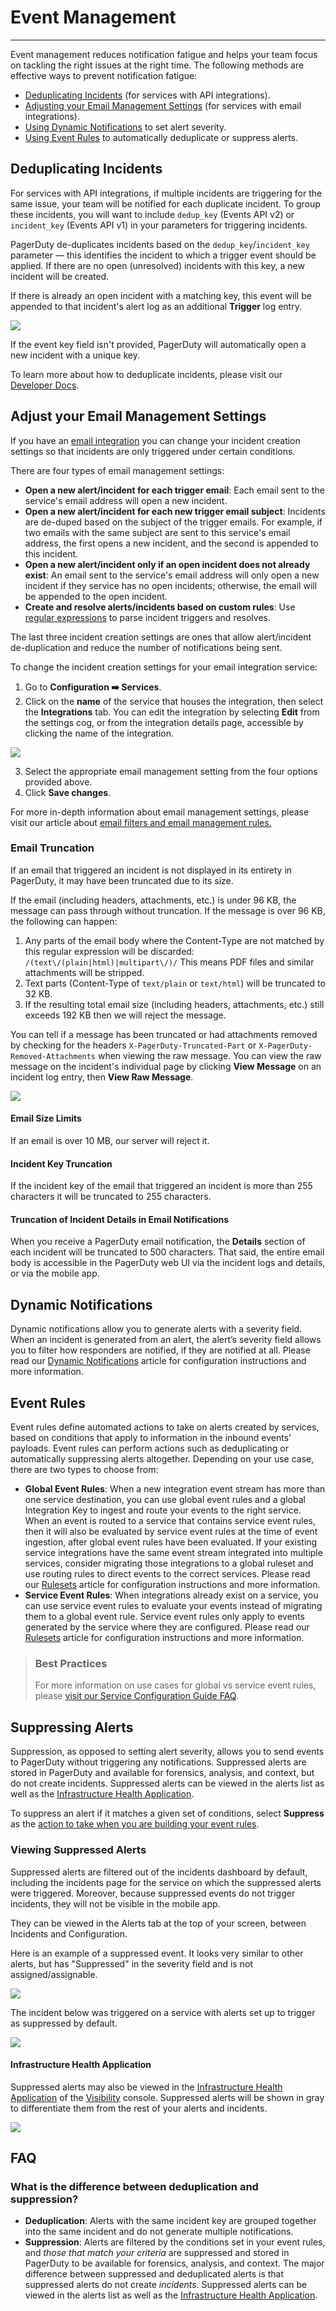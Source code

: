 # Event Management

---
Event management reduces notification fatigue and helps your team focus on tackling the right issues at the right time. The following methods are effective ways to prevent notification fatigue: 

- [Deduplicating Incidents](#section-deduplicating-incidents) (for services with API integrations).
- [Adjusting your Email Management Settings](#section-adjust-your-email-management-settings) (for services with email integrations).
- [Using Dynamic Notifications](#section-dynamic-notifications) to set alert severity.
- [Using Event Rules](#section-event-rules) to automatically deduplicate or suppress alerts.

## Deduplicating Incidents

For services with API integrations, if multiple incidents are triggering for the same issue, your team will be notified for each duplicate incident. To group these incidents, you will want to include `dedup_key` (Events API v2) or `incident_key` (Events API v1) in your parameters for triggering incidents.

PagerDuty de-duplicates incidents based on the `dedup_key`/`incident_key` parameter — this identifies the incident to which a trigger event should be applied. If there are no open (unresolved) incidents with this key, a new incident will be created.

If there is already an open incident with a matching key, this event will be appended to that incident's alert log as an additional **Trigger** log entry.

![](https://files.readme.io/f79c46f-event-management-deduplicating-incidents.png)

If the event key field isn't provided, PagerDuty will automatically open a new incident with a unique key.

To learn more about how to deduplicate incidents, please visit our [Developer Docs](https://v2.developer.pagerduty.com/docs/events-api-v2#alert-de-duplication).

## Adjust your Email Management Settings
If you have an [email integration](https://www.pagerduty.com/docs/guides/email-integration-guide/) you can change your incident creation settings so that incidents are only triggered under certain conditions.

There are four types of email management settings: 
- **Open a new alert/incident for each trigger email**: Each email sent to the service's email address will open a new incident.
- **Open a new alert/incident for each new trigger email subject**: Incidents are de-duped based on the subject of the trigger emails. For example, if two emails with the same subject are sent to this service's email address, the first opens a new incident, and the second is appended to this incident.
- **Open a new alert/incident only if an open incident does not already exist**: An email sent to the service's email address will only open a new incident if they service has no open incidents; otherwise, the email will be appended to the open incident.
- **Create and resolve alerts/incidents based on custom rules**: Use [regular expressions](/docs/email-management-filters-and-rules#section-advanced-email-management-extracting-information-with-regular-expressions) to parse incident triggers and resolves.

The last three incident creation settings are ones that allow alert/incident de-duplication and reduce the number of notifications being sent. 

To change the incident creation settings for your email integration service:
1. Go to **Configuration ➡️ Services**.
2. Click on the **name** of the service that houses the integration, then select the **Integrations** tab. You can edit the integration by selecting **Edit** from the settings cog, or from the integration details page, accessible by clicking the name of the integration.

![](https://files.readme.io/e84f67e-event-management-edit-email-integration.png)

3. Select the appropriate email management setting from the four options provided above.
4. Click **Save changes**.

For more in-depth information about email management settings, please visit our article about [email filters and email management rules.](https://support.pagerduty.com/docs/email-management-filters-and-rules) 

### Email Truncation
If an email that triggered an incident is not displayed in its entirety in PagerDuty, it may have been truncated due to its size.

If the email (including headers, attachments, etc.) is under 96 KB, the message can pass through without truncation. If the message is over 96 KB, the following can happen:

1. Any parts of the email body where the Content-Type are not matched by this regular expression will be discarded:
    `/(text\/(plain|html)|multipart\/)/`
This means PDF files and similar attachments will be stripped.
2. Text parts (Content-Type of `text/plain` or `text/html`) will be truncated to 32 KB.
3. If the resulting total email size (including headers, attachments, etc.) still exceeds 192 KB then we will reject the message.

You can tell if a message has been truncated or had attachments removed by checking for the headers `X-PagerDuty-Truncated-Part` or `X-PagerDuty-Removed-Attachments` when viewing the raw message. You can view the raw message on the incident's individual page by clicking **View Message** on an incident log entry, then **View Raw Message**.

![](https://files.readme.io/2a6d9aa-event-management-email-truncation.png)

#### Email Size Limits
If an email is over 10 MB, our server will reject it.

#### Incident Key Truncation
If the incident key of the email that triggered an incident is more than 255 characters it will be truncated to 255 characters.

#### Truncation of Incident Details in Email Notifications
When you receive a PagerDuty email notification, the **Details** section of each incident will be truncated to 500 characters. That said, the entire email body is accessible in the PagerDuty web UI via the incident logs and details, or via the mobile app.

## Dynamic Notifications

Dynamic notifications allow you to generate alerts with a severity field. When an incident is generated from an alert, the alert’s severity field allows you to filter how responders are notified, if they are notified at all. Please read our [Dynamic Notifications](https://support.pagerduty.com/docs/dynamic-notifications) article for configuration instructions and more information.

## Event Rules

Event rules define automated actions to take on alerts created by services, based on conditions that apply to information in the inbound events' payloads. Event rules can perform actions such as deduplicating or automatically suppressing alerts altogether. Depending on your use case, there are two types to choose from:

* **Global Event Rules**: When a new integration event stream has more than one service destination, you can use global event rules and a global Integration Key to ingest and route your events to the right service. When an event is routed to a service that contains service event rules, then it will also be evaluated by service event rules at the time of event ingestion, after global event rules have been evaluated. If your existing service integrations have the same event stream integrated into multiple services, consider migrating those integrations to a global ruleset and use routing rules to direct events to the correct services. Please read our [Rulesets](https://support.pagerduty.com/docs/rulesets#section-global-rulesets) article for configuration instructions and more information.
* **Service Event Rules**: When integrations already exist on a service, you can use service event rules to evaluate your events instead of migrating them to a global event rule. Service event rules only apply to events generated by the service where they are configured. Please read our [Rulesets](https://support.pagerduty.com/docs/rulesets#section-service-event-rules) article for configuration instructions and more information.

<!-- theme: success -->

> ### Best Practices
>
> For more information on use cases for global vs service event rules, please [visit our Service Configuration Guide FAQ](https://community.pagerduty.com/t/service-configuration-guide/5110#when-should-i-use-service-event-rules-vs-global-event-rules).

## Suppressing Alerts

Suppression, as opposed to setting alert severity, allows you to send events to PagerDuty without triggering any notifications. Suppressed alerts are stored in PagerDuty and available for forensics, analysis, and context, but do not create incidents. Suppressed alerts can be viewed in the alerts list as well as the [Infrastructure Health Application](doc:operations-command-console#section-infrastructure-health-application).

To suppress an alert if it matches a given set of conditions, select **Suppress** as the [action to take when you are building your event rules](https://support.pagerduty.com/docs/rulesets#section-event-rule-actions).

### Viewing Suppressed Alerts
Suppressed alerts are filtered out of the incidents dashboard by default, including the incidents page for the service on which the suppressed alerts were triggered. Moreover, because suppressed events do not trigger incidents, they will not be visible in the mobile app.

They can be viewed in the Alerts tab at the top of your screen, between Incidents and Configuration.

Here is an example of a suppressed event. It looks very similar to other alerts, but has "Suppressed" in the severity field and is not assigned/assignable.

![](https://files.readme.io/a7236ae-event-management-suppressed-event.png)

The incident below was triggered on a service with alerts set up to trigger as suppressed by default.

![](https://files.readme.io/1bb86c1-event-management-event-via-api.png)

#### Infrastructure Health Application  
Suppressed alerts may also be viewed in the [Infrastructure Health Application](https://support.pagerduty.com/docs/visibility-console#section-infrastructure-health) of the [Visibility](https://support.pagerduty.com/docs/pagerduty-visibility) console. Suppressed alerts will be shown in gray to differentiate them from the rest of your alerts and incidents.

![](https://files.readme.io/c471b59-event-management-suppressed-alerts-ihd.png)

## FAQ

### What is the difference between deduplication and suppression?

* **Deduplication**: Alerts with the same incident key are grouped together into the same incident and do not generate multiple notifications. 
* **Suppression**: Alerts are filtered by the conditions set in your event rules, and *those that match your criteria* are suppressed and stored in PagerDuty to be available for forensics, analysis, and context. The major difference between suppressed and deduplicated alerts is that suppressed alerts do not create *incidents*. Suppressed alerts can be viewed in the alerts list as well as the [Infrastructure Health Application](doc:operations-command-console#section-infrastructure-health-application).
